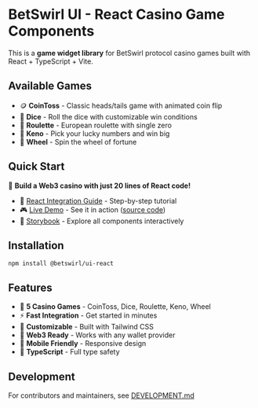 # BetSwirl UI - React Casino Game Components

This is a **game widget library** for BetSwirl protocol casino games built with React + TypeScript + Vite.

## Available Games

* 🪙 **CoinToss** - Classic heads/tails game with animated coin flip
* 🎲 **Dice** - Roll the dice with customizable win conditions
* 🎰 **Roulette** - European roulette with single zero
* 🎱 **Keno** - Pick your lucky numbers and win big
* 🎡 **Wheel** - Spin the wheel of fortune

## Quick Start

🚀 **Build a Web3 casino with just 20 lines of React code!**

* 📖 [React Integration Guide](https://github.com/BetSwirl/sdk/blob/main/packages/ui-react/docs/react-guide.md) - Step-by-step tutorial
* 🎮 [Live Demo](https://betswirl-ui-react-demo.vercel.app/) - See it in action ([source code](https://github.com/BetSwirl/betswirl-ui-react-demo))
* 🎨 [Storybook](http://demo.betswirl-sdk.chainhackers.xyz/) - Explore all components interactively


## Installation

```shell
npm install @betswirl/ui-react
```

## Features

- 🎯 **5 Casino Games** - CoinToss, Dice, Roulette, Keno, Wheel
- ⚡ **Fast Integration** - Get started in minutes
- 🎨 **Customizable** - Built with Tailwind CSS
- 🔗 **Web3 Ready** - Works with any wallet provider
- 📱 **Mobile Friendly** - Responsive design
- 🧪 **TypeScript** - Full type safety

## Development

For contributors and maintainers, see [DEVELOPMENT.md](./DEVELOPMENT.md)
